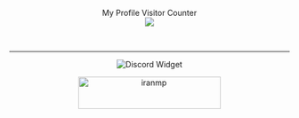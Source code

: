<p align="center"> 
  My Profile Visitor Counter<br>
  <img src="https://profile-counter.glitch.me/mahyarsamali/count.svg" />
</p>

<br>
<hr>

<p align="center">
    <img src="https://discord.c99.nl/widget/theme-1/998143234758946828.png" alt="Discord Widget">
</p>

<p align="center">
    <a href="http://ir-mp.ir/" target="_blank">
      <img src="https://s33.picofile.com/file/8483551892/New_Pr2oject_7.png" alt="iranmp" width="256" height="58" />
    </a>
</p>
